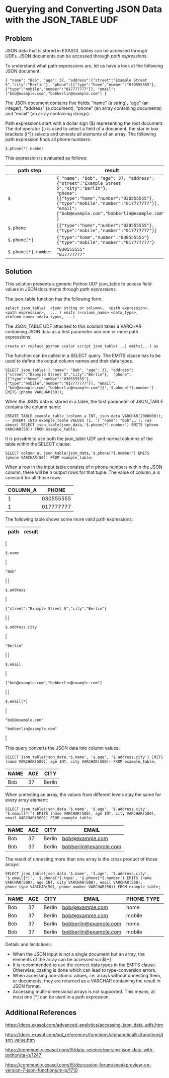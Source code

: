 # Querying and Converting JSON Data with the JSON_TABLE UDF 
## Problem

JSON data that is stored in EXASOL tables can be accessed through UDFs. JSON documents can be accessed through *path expressions*.

To understand what path expressions are, let us have a look at the following JSON document:


```"code
{ "name": "Bob", "age": 37, "address":{"street":"Example Street 5","city":"Berlin"}, "phone":[{"type":"home","number":"030555555"},{"type":"mobile","number":"017777777"}], "email":["bob@example.com","bobberlin@example.com"] } 
```
The JSON document contains five fields: “name” (a string), “age” (an integer), “address” (a document), “phone” (an array containing documents) and “email” (an array containing strings).

Path expressions start with a dollar sign ($) representing the root document. The dot operator (.) is used to select a field of a document, the star in box brackets ([*]) selects and unnests all elements of an array. The following path expression finds all phone numbers:


```"code
$.phone[*].number 
```
This expression is evaluated as follows:

|path step   |result   |
|---|---|
|```$```   |```{ "name": "Bob", "age": 37, "address":{"street":"Example Street 5","city":"Berlin"},```<br>```"phone":[{"type":"home","number":"030555555"},{"type":"mobile","number":"017777777"}],```<br>```"email":["bob@example.com","bobberlin@example.com"] }```   |
|```$.phone```   |```[{"type":"home","number":"030555555"},{"type":"mobile","number":"017777777"}]```   |
|```$.phone[*]```   |```{"type":"home","number":"030555555"}```<br>```{"type":"mobile","number":"017777777"}```   |
|```$.phone[*].number```|```"030555555"```<br>```"017777777"``` |

## Solution

This solution presents a generic Python UDF json_table to access field values in JSON documents through *path expressions*.

The json_table function has the following form:


```"code
select json_table(  <json string or column>,  <path expression>,  <path expression>,  ... ) emits (<column_name> <data_type>, <column_name> <data_type>, ...) 
```
The JSON_TABLE UDF attached to this solution takes a VARCHAR containing JSON data as a first parameter and one or more path expressions:


```"code
create or replace python scalar script json_table(...) emits(...) as 
```
The function can be called in a SELECT query. The EMITS clause has to be used to define the output column names and their data types.


```"code
SELECT json_table('{ "name": "Bob", "age": 37, "address":{"street":"Example Street 5","city":"Berlin"},  "phone":[{"type":"home","number":"030555555"},{"type":"mobile","number":"017777777"}], "email":["bob@example.com","bobberlin@example.com"]}','$.phone[*].number') EMITS (phone VARCHAR(50)); 
```
When the JSON data is stored in a table, the first parameter of JSON_TABLE contains the column name:


```"code
CREATE TABLE example_table (column_a INT, json_data VARCHAR(2000000)); -- INSERT INTO example_table VALUES (1, '{ "name": "Bob",…'); (as above) SELECT json_table(json_data,'$.phone[*].number') EMITS (phone VARCHAR(50)) FROM example_table; 
```
It is possible to use both the json_table UDF and normal columns of the table within the SELECT clause:


```"code
SELECT column_a, json_table(json_data,'$.phone[*].number') EMITS (phone VARCHAR(50)) FROM example_table; 
```
When a row in the input table consists of n phone numbers within the JSON column, there will be n output rows for that tuple. The value of column_a is constant for all those rows:



| COLUMN_A | PHONE |
| --- | --- |
| 1 | 030555555 |
| 1 | 017777777 |

The following table shows some more valid path expressions:



| path | result |
| --- | --- |
| 
```"code
$.name
```
 | 
```"code
"Bob"
```
 |
| 
```"code
$.address
```
 | 
```"code
{"street":"Example Street 5","city":"Berlin"}
```
 |
| 
```"code
$.address.city
```
 | 
```"code
"Berlin"
```
 |
| 
```"code
$.email
```
 | 
```"code
["bob@example.com","bobberlin@example.com"]
```
 |
| 
```"code
$.email[*]
```
 | 
```"code
"bob@example.com"
```
 
```"code
"bobberlin@example.com"
```
 |

This query converts the JSON data into column values:


```"code
SELECT json_table(json_data,'$.name', '$.age', '$.address.city') EMITS (name VARCHAR(500), age INT, city VARCHAR(500)) FROM example_table; 
```


| NAME | AGE | CITY |
| --- | --- | --- |
| Bob | 37 | Berlin |

When unnesting an array, the values from different levels stay the same for every array element:


```"code
SELECT json_table(json_data,'$.name', '$.age', '$.address.city', '$.email[*]') EMITS (name VARCHAR(500), age INT, city VARCHAR(500), email VARCHAR(500)) FROM example_table; 
```


| NAME | AGE | CITY | EMAIL |
| --- | --- | --- | --- |
| Bob | 37 | Berlin | bob@example.com |
| Bob | 37 | Berlin | bobberlin@example.com |

The result of unnesting more than one array is the cross product of those arrays:


```"code
SELECT json_table(json_data,'$.name', '$.age', '$.address.city', '$.email[*]', '$.phone[*].type', '$.phone[*].number') EMITS (name VARCHAR(500), age INT, city VARCHAR(500), email VARCHAR(500), phone_type VARCHAR(50), phone_number VARCHAR(50)) FROM example_table; 
```


| NAME | AGE | CITY | EMAIL | PHONE_TYPE | PHONE_NUMBER |
| --- | --- | --- | --- | --- | --- |
| Bob | 37 | Berlin | bob@example.com | home | 030555555 |
| Bob | 37 | Berlin | bob@example.com | mobile | 017777777 |
| Bob | 37 | Berlin | bobberlin@example.com | home | 030555555 |
| Bob | 37 | Berlin | bobberlin@example.com | mobile | 017777777 |

Details and limitations:

* When the JSON input is not a single document but an array, the elements of the array can be accessed via $[*]
* It is recommended to use the correct data types in the EMITS clause. Otherwise, casting is done which can lead to type-conversion errors.
* When accessing non-atomic values, i.e. arrays without unnesting them, or documents, they are returned as a VARCHAR containing the result in JSON format.
* Accessing multi-dimensional arrays is not supported. This means, at most one [*] can be used in a path expression.

## Additional References

<https://docs.exasol.com/advanced_analytics/accessing_json_data_udfs.htm>

<https://docs.exasol.com/sql_references/functions/alphabeticallistfunctions/json_value.htm>

<https://community.exasol.com/t5/data-science/parsing-json-data-with-python/ta-p/1247>

<https://community.exasol.com/t5/discussion-forum/sneakpreview-on-version-7-json-functions/m-p/1710>

